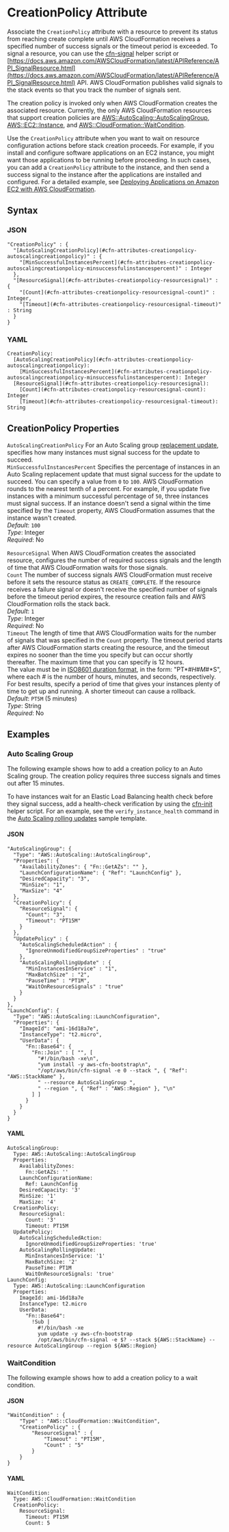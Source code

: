 # CreationPolicy Attribute<a name="aws-attribute-creationpolicy"></a>

Associate the `CreationPolicy` attribute with a resource to prevent its status from reaching create complete until AWS CloudFormation receives a specified number of success signals or the timeout period is exceeded\. To signal a resource, you can use the [cfn\-signal](cfn-signal.md) helper script or [https://docs.aws.amazon.com/AWSCloudFormation/latest/APIReference/API_SignalResource.html](https://docs.aws.amazon.com/AWSCloudFormation/latest/APIReference/API_SignalResource.html) API\. AWS CloudFormation publishes valid signals to the stack events so that you track the number of signals sent\.

The creation policy is invoked only when AWS CloudFormation creates the associated resource\. Currently, the only AWS CloudFormation resources that support creation policies are [AWS::AutoScaling::AutoScalingGroup](https://docs.aws.amazon.com/AWSCloudFormation/latest/UserGuide/aws-properties-as-group.html), [AWS::EC2::Instance](https://docs.aws.amazon.com/AWSCloudFormation/latest/UserGuide/aws-properties-ec2-instance.html), and [AWS::CloudFormation::WaitCondition](https://docs.aws.amazon.com/AWSCloudFormation/latest/UserGuide/aws-properties-waitcondition.html)\.

Use the `CreationPolicy` attribute when you want to wait on resource configuration actions before stack creation proceeds\. For example, if you install and configure software applications on an EC2 instance, you might want those applications to be running before proceeding\. In such cases, you can add a `CreationPolicy` attribute to the instance, and then send a success signal to the instance after the applications are installed and configured\. For a detailed example, see [Deploying Applications on Amazon EC2 with AWS CloudFormation](deploying.applications.md)\.

## Syntax<a name="w6131ab1c25c23b7b9"></a>

### JSON<a name="aws-attribute-creationpolicy-syntax.json"></a>

```
"CreationPolicy" : {
  "[AutoScalingCreationPolicy](#cfn-attributes-creationpolicy-autoscalingcreationpolicy)" : {
    "[MinSuccessfulInstancesPercent](#cfn-attributes-creationpolicy-autoscalingcreationpolicy-minsuccessfulinstancespercent)" : Integer
  },
  "[ResourceSignal](#cfn-attributes-creationpolicy-resourcesignal)" : {    
    "[Count](#cfn-attributes-creationpolicy-resourcesignal-count)" : Integer,
    "[Timeout](#cfn-attributes-creationpolicy-resourcesignal-timeout)" : String
  }
}
```

### YAML<a name="aws-attribute-creationpolicy-syntax.yaml"></a>

```
CreationPolicy:
  [AutoScalingCreationPolicy](#cfn-attributes-creationpolicy-autoscalingcreationpolicy):
    [MinSuccessfulInstancesPercent](#cfn-attributes-creationpolicy-autoscalingcreationpolicy-minsuccessfulinstancespercent): Integer
  [ResourceSignal](#cfn-attributes-creationpolicy-resourcesignal):    
    [Count](#cfn-attributes-creationpolicy-resourcesignal-count): Integer
    [Timeout](#cfn-attributes-creationpolicy-resourcesignal-timeout): String
```

## CreationPolicy Properties<a name="cfn-attributes-creationpolicy-properties"></a>

`AutoScalingCreationPolicy`  <a name="cfn-attributes-creationpolicy-autoscalingcreationpolicy"></a>
For an Auto Scaling group [replacement update](aws-attribute-updatepolicy.md#cfn-attributes-updatepolicy-replacingupdate), specifies how many instances must signal success for the update to succeed\.    
`MinSuccessfulInstancesPercent`  <a name="cfn-attributes-creationpolicy-autoscalingcreationpolicy-minsuccessfulinstancespercent"></a>
Specifies the percentage of instances in an Auto Scaling replacement update that must signal success for the update to succeed\. You can specify a value from `0` to `100`\. AWS CloudFormation rounds to the nearest tenth of a percent\. For example, if you update five instances with a minimum successful percentage of `50`, three instances must signal success\. If an instance doesn't send a signal within the time specified by the `Timeout` property, AWS CloudFormation assumes that the instance wasn't created\.  
*Default*: `100`  
*Type*: Integer  
*Required*: No

`ResourceSignal`  <a name="cfn-attributes-creationpolicy-resourcesignal"></a>
When AWS CloudFormation creates the associated resource, configures the number of required success signals and the length of time that AWS CloudFormation waits for those signals\.    
`Count`  <a name="cfn-attributes-creationpolicy-resourcesignal-count"></a>
The number of success signals AWS CloudFormation must receive before it sets the resource status as `CREATE_COMPLETE`\. If the resource receives a failure signal or doesn't receive the specified number of signals before the timeout period expires, the resource creation fails and AWS CloudFormation rolls the stack back\.  
*Default*: `1`  
*Type*: Integer  
*Required*: No  
`Timeout`  <a name="cfn-attributes-creationpolicy-resourcesignal-timeout"></a>
The length of time that AWS CloudFormation waits for the number of signals that was specified in the `Count` property\. The timeout period starts after AWS CloudFormation starts creating the resource, and the timeout expires no sooner than the time you specify but can occur shortly thereafter\. The maximum time that you can specify is 12 hours\.  
The value must be in [ISO8601 duration format](http://en.wikipedia.org/wiki/ISO_8601#Durations), in the form: "PT*\#*H*\#*M*\#*S", where each *\#* is the number of hours, minutes, and seconds, respectively\. For best results, specify a period of time that gives your instances plenty of time to get up and running\. A shorter timeout can cause a rollback\.  
*Default*: `PT5M` \(5 minutes\)  
*Type*: String  
*Required*: No

## Examples<a name="w6131ab1c25c23b7c13"></a>

### Auto Scaling Group<a name="w6131ab1c25c23b7c13b2"></a>

The following example shows how to add a creation policy to an Auto Scaling group\. The creation policy requires three success signals and times out after 15 minutes\.

To have instances wait for an Elastic Load Balancing health check before they signal success, add a health\-check verification by using the [cfn\-init](https://docs.aws.amazon.com/AWSCloudFormation/latest/UserGuide/cfn-init.html) helper script\. For an example, see the `verify_instance_health` command in the [Auto Scaling rolling updates](https://github.com/awslabs/aws-cloudformation-templates/blob/master/aws/services/AutoScaling/AutoScalingRollingUpdates.yaml) sample template\.

#### JSON<a name="aws-attribute-creationpolicy-example-1.json"></a>

```
"AutoScalingGroup": {
  "Type": "AWS::AutoScaling::AutoScalingGroup",
  "Properties": {
    "AvailabilityZones": { "Fn::GetAZs": "" },
    "LaunchConfigurationName": { "Ref": "LaunchConfig" },
    "DesiredCapacity": "3",
    "MinSize": "1",
    "MaxSize": "4"
  },
  "CreationPolicy": {
    "ResourceSignal": {
      "Count": "3",
      "Timeout": "PT15M"
    }
  },
  "UpdatePolicy" : {
    "AutoScalingScheduledAction" : {
      "IgnoreUnmodifiedGroupSizeProperties" : "true"
    },
    "AutoScalingRollingUpdate" : {
      "MinInstancesInService" : "1",
      "MaxBatchSize" : "2",
      "PauseTime" : "PT1M",
      "WaitOnResourceSignals" : "true"
    }
  }
},
"LaunchConfig": {
  "Type": "AWS::AutoScaling::LaunchConfiguration",
  "Properties": {
    "ImageId": "ami-16d18a7e",
    "InstanceType": "t2.micro",
    "UserData": {
      "Fn::Base64": {
        "Fn::Join" : [ "", [
          "#!/bin/bash -xe\n",
          "yum install -y aws-cfn-bootstrap\n",
          "/opt/aws/bin/cfn-signal -e 0 --stack ", { "Ref": "AWS::StackName" },
          " --resource AutoScalingGroup ",
          " --region ", { "Ref" : "AWS::Region" }, "\n"
        ] ]
      }
    }
  }
}
```

#### YAML<a name="aws-attribute-creationpolicy-example-1.yaml"></a>

```
AutoScalingGroup:
  Type: AWS::AutoScaling::AutoScalingGroup
  Properties:
    AvailabilityZones:
      Fn::GetAZs: ''
    LaunchConfigurationName:
      Ref: LaunchConfig
    DesiredCapacity: '3'
    MinSize: '1'
    MaxSize: '4'
  CreationPolicy:
    ResourceSignal:
      Count: '3'
      Timeout: PT15M
  UpdatePolicy:
    AutoScalingScheduledAction:
      IgnoreUnmodifiedGroupSizeProperties: 'true'
    AutoScalingRollingUpdate:
      MinInstancesInService: '1'
      MaxBatchSize: '2'
      PauseTime: PT1M
      WaitOnResourceSignals: 'true'
LaunchConfig:
  Type: AWS::AutoScaling::LaunchConfiguration
  Properties:
    ImageId: ami-16d18a7e
    InstanceType: t2.micro
    UserData:
      "Fn::Base64":
        !Sub |
          #!/bin/bash -xe
          yum update -y aws-cfn-bootstrap
          /opt/aws/bin/cfn-signal -e $? --stack ${AWS::StackName} --resource AutoScalingGroup --region ${AWS::Region}
```

### WaitCondition<a name="w6131ab1c25c23b7c13b4"></a>

The following example shows how to add a creation policy to a wait condition\.

#### JSON<a name="aws-attribute-creationpolicy-example-2.json"></a>

```
"WaitCondition" : {
    "Type" : "AWS::CloudFormation::WaitCondition",
    "CreationPolicy" : {
        "ResourceSignal" : {
            "Timeout" : "PT15M",
            "Count" : "5"
        }
    }
}
```

#### YAML<a name="aws-attribute-creationpolicy-example-2.yaml"></a>

```
WaitCondition:
  Type: AWS::CloudFormation::WaitCondition
  CreationPolicy:
    ResourceSignal:
      Timeout: PT15M
      Count: 5
```